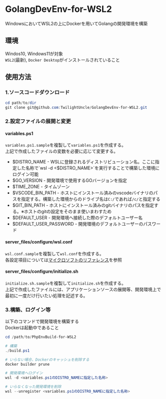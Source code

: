 # GolangDevEnv-for-WSL2
WindowsにおいてWSL2の上にDockerを用いてGolangの開発環境を構築  

## 環境
Windos10, Windows11が対象  
`WSL2`(最新), `Docker Desktop`がインストールされていること

## 使用方法
### 1.ソースコードダウンロード
```ps1
cd path/to/dir
git clone git@github.com:TwilightUncle/GolangDevEnv-for-WSL2.git
```

### 2.設定ファイルの展開と変更
#### variables.ps1
`variables.ps1.sample`を複製して`variables.ps1`を作成する。  
上記で作成したファイルの変数を必要に応じて変更する。

- $DISTRO_NAME - WSLに登録されるディストリビューション名。ここに指定した名称で`wsl -d <$DISTRO_NAME>`を実行することで構築した環境にログイン可能
- $GO_VERSION - 開発環境で使用するGOバージョンを指定
- $TIME_ZONE - タイムゾーン
- $VSCODE_BIN_PATH - ホストにインストール済みのvscodeバイナリのパスを指定する。構築した環境からのドライブ名は`C:/`であれば`/c/`と指定する
- $GIT_BIN_PATH - ホストにインストール済みのgitバイナリのパスを指定する。※ホストのgitの設定をそのまま使いまわすため
- $DEFAULT_USER - 開発環境へ接続した際のデフォルトユーザー名
- $DEFAULT_USER_PASSWORD - 開発環境のデフォルトユーザーのパスワード

#### server_files/configure/wsl.conf
`wsl.conf.sample`を複製して`wsl.conf`を作成する。  
各設定項目については[マイクロソフトのリファレンス](https://learn.microsoft.com/ja-jp/windows/wsl/wsl-config#configuration-settings-for-wslconf)を参照

#### server_files/configure/initialize.sh
`initialize.sh.sample`を複製して`initialize.sh`を作成する。  
上記で作成したファイルには、アプリケーションソースの展開等、開発環境上で最初に一度だけ行いたい処理を記述する。

### 3.構築、ログイン等
以下のコマンドで開発環境を構築する  
Dockerは起動中であること  
```ps1
cd /path/to/PhpEnvBuild-for-WSL2

# 構築
./build.ps1

# いらない場合、Dockerのキャッシュを削除する
docker builder prune

# 開発環境へログイン
wsl -d <variables.ps1のDISTRO_NAMEに指定した名称>

# いらなくなった開発環境を削除
wsl --unregister <variables.ps1のDISTRO_NAMEに指定した名称>
```
